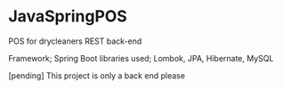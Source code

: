 # JavaSpringPOS
POS for drycleaners REST back-end

Framework; Spring Boot
libraries used; Lombok, JPA, Hibernate, MySQL

[pending]
This project is only a back end please
